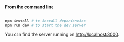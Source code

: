


#### **From the command line**

```sh

npm install # to install dependencies
npm run dev # to start the dev server
```

You can find the server running on [http://localhost:3000](http://localhost:3000).


